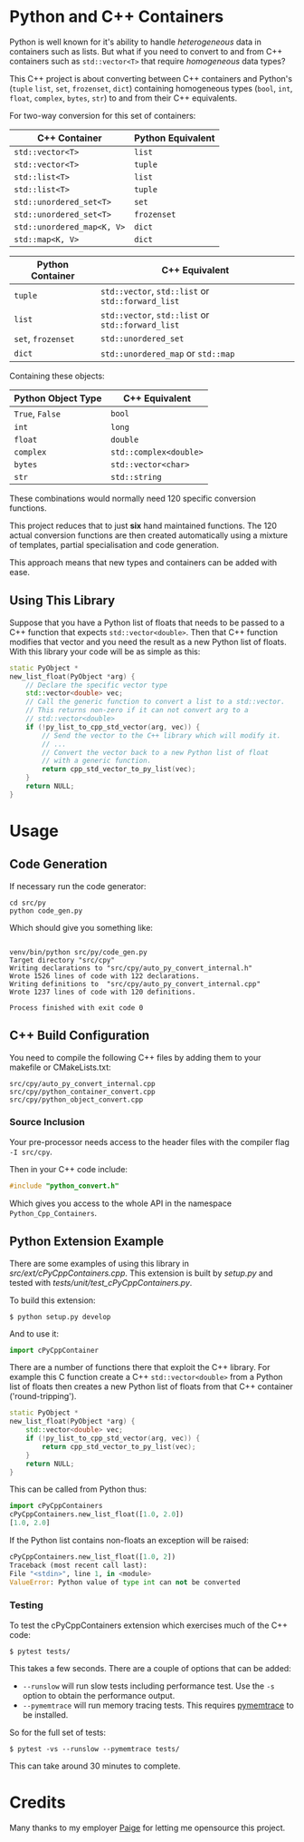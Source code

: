 # Python and C++ Containers

Python is well known for it's ability to handle *heterogeneous* data in containers such as lists.
But what if you need to convert to and from C++ containers such as ``std::vector<T>`` that require *homogeneous* data types?


This C++ project is about converting between C++ containers and Python's (`tuple`  ``list``, ``set``, ``frozenset``, ``dict``) containing
homogeneous types (``bool``, ``int``, ``float``, ``complex``, ``bytes``, ``str``) to and from their C++ equivalents.

For two-way conversion for this set of containers:

| C++ Container              | Python Equivalent |
|----------------------------|-------------------|
| `std::vector<T>`           | `list`            |
| `std::vector<T>`           | `tuple`           |
| `std::list<T>`             | `list`            |
| `std::list<T>`             | `tuple`           |
| `std::unordered_set<T>`    | `set`             |
| `std::unordered_set<T>`    | `frozenset`       |
| `std::unordered_map<K, V>` | `dict`            |
| `std::map<K, V>` | `dict`            |


| Python Container       | C++ Equivalent                                        |
|------------------------|-------------------------------------------------------|
| ``tuple``              | ``std::vector``, ``std::list`` or `std::forward_list` |
| ``list``               | ``std::vector``, ``std::list`` or `std::forward_list` |
| ``set``, ``frozenset`` | ``std::unordered_set``                                |
| ``dict``               | ``std::unordered_map`` or `std::map`                  |

Containing these objects:

| Python Object Type  | C++ Equivalent      |
|---------------------|--------------------------|
| ``True``, ``False`` | ``bool``                 |
| ``int``             | ``long``                 |
| ``float``           | ``double``               |
| ``complex``         | ``std::complex<double>`` |
| ``bytes``           | ``std::vector<char>``    |
| ``str``             | ``std::string``          |

These combinations would normally need 120 specific conversion
functions.

This project reduces that to just **six** hand maintained functions.
The 120 actual conversion functions are then created automatically
using a mixture of templates, partial specialisation and code generation.

This approach means that new types and containers can be added with ease.

## Using This Library

Suppose that you have a Python list of floats that needs to be passed to a C++ function that expects `std::vector<double>`.
Then that C++ function modifies that vector and you need the result as a new Python list of floats.
With this library your code will be as simple as this:

```c++
static PyObject *
new_list_float(PyObject *arg) {
    // Declare the specific vector type
    std::vector<double> vec;
    // Call the generic function to convert a list to a std::vector.
    // This returns non-zero if it can not convert arg to a
    // std::vector<double> 
    if (!py_list_to_cpp_std_vector(arg, vec)) {
        // Send the vector to the C++ library which will modify it.
        // ...
        // Convert the vector back to a new Python list of float
        // with a generic function.
        return cpp_std_vector_to_py_list(vec);
    }
    return NULL;
}
```

# Usage

## Code Generation

If necessary run the code generator:


```shell
cd src/py
python code_gen.py
```

Which should give you something like:

```shell

venv/bin/python src/py/code_gen.py
Target directory "src/cpy"
Writing declarations to "src/cpy/auto_py_convert_internal.h"
Wrote 1526 lines of code with 122 declarations.
Writing definitions to  "src/cpy/auto_py_convert_internal.cpp"
Wrote 1237 lines of code with 120 definitions.

Process finished with exit code 0
```

## C++ Build Configuration

You need to compile the following C++ files by adding them to your makefile or CMakeLists.txt:

```text
src/cpy/auto_py_convert_internal.cpp
src/cpy/python_container_convert.cpp
src/cpy/python_object_convert.cpp
```

### Source Inclusion

Your pre-processor needs access to the header files with the compiler flag ``-I src/cpy``.

Then in your C++ code include:

```c++
#include "python_convert.h"
```

Which gives you access to the whole API in the namespace ``Python_Cpp_Containers``.

## Python Extension Example

There are some examples of using this library in *src/ext/cPyCppContainers.cpp*.
This extension is built by *setup.py* and tested with *tests/unit/test_cPyCppContainers.py*.

To build this extension:

```shell
$ python setup.py develop
```

And to use it:

```python
import cPyCppContainer
```

There are a number of functions there that exploit the C++ library.
For example this C function create a C++ ``std::vector<double>`` from a Python list of
floats then creates a new Python list of floats from that C++ container ('round-tripping').

```c++
static PyObject *
new_list_float(PyObject *arg) {
    std::vector<double> vec;
    if (!py_list_to_cpp_std_vector(arg, vec)) {
        return cpp_std_vector_to_py_list(vec);
    }
    return NULL;
}
```

This can be called from Python thus:

```python
import cPyCppContainers
cPyCppContainers.new_list_float([1.0, 2.0])
[1.0, 2.0]
```

If the Python list contains non-floats an exception will be raised:

```python
cPyCppContainers.new_list_float([1.0, 2])
Traceback (most recent call last):
File "<stdin>", line 1, in <module>
ValueError: Python value of type int can not be converted
```

### Testing

To test the cPyCppContainers extension which exercises much of the C++ code:

```shell
$ pytest tests/
```

This takes a few seconds.
There are a couple of options that can be added:

* ``--runslow`` will run slow tests including performance test. Use the ``-s`` option to obtain the performance output.
* ``--pymemtrace`` will run memory tracing tests. This requires [pymemtrace](https://pypi.org/project/pymemtrace/) to be installed.

So for the full set of tests:

``` shell
$ pytest -vs --runslow --pymemtrace tests/
```

This can take around 30 minutes to complete.

# Credits

Many thanks to my employer [Paige](https://www.paige.ai) for letting me opensource this project.
